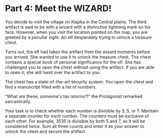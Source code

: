 # Part 4: Meet the WIZARD!
You decide to visit the village on Klapka in the Central plains. The third artifact is said to be with a wizard with a distinctive lightning mark on his face. However, when you visit the location pointed on the map, you are greeted by a peculiar sight. An elf desperately trying to unlock a treasure chest.

Turns out, the elf had taken the artifact from the wizard moments before you arrived. She wanted to use it to unlock the treasure chest. The chest contains a special book of personal significance for the elf. She has challenged you to open the chest without using the artifact. If you are able to open it, she will hand over the artifact to you.

The chest has a state-of-the-art security system. You open the chest and find a manuscript filled with a list of numbers.

"What are these, someone's tax returns?!" the Protagonist remarked sarcastically.

Your task is to check whether each number is divisible by 3, 5, or 7. Maintain a separate counter for each number. The counters must be exclusive of each other. For example, 3535 is divisible by both 5 and 7, so it will be considered twice. Sum all three counts and enter it as your answer to unlock the chest and secure the artifact.